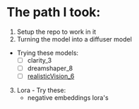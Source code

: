 # The path I took:

1. Setup the repo to work in it
2. Turning the model into a diffuser model
 - Trying these models:
    - [ ] clarity_3
    - [ ] dreamshaper_8
    - [ ] [realisticVision_6](https://huggingface.co/SG161222/Realistic_Vision_V6.0_B1_noVAE)
3. Lora - Try these:
    - negative embeddings lora's